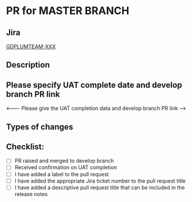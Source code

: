 # PR for MASTER BRANCH

## Jira
[GDPLUMTEAM-XXX](https://sainsburys-jira.valiantys.net/browse/GDPLUMTEAM-XXX)

## Description
<!-- Please describe what you have changed or added -->

## Please specify UAT complete date and develop branch PR link 
<--- Please give the UAT completion data and develop branch PR link --> 

## Types of changes
<!-- What types of changes does your code introduce?  -->
<!-- Bug fix (non-breaking change which fixes an issue) -->
<!-- New feature (non-breaking change which adds functionality) -->
<!-- Breaking change (fix or feature that would cause existing functionality to not work as expected) -->

## Checklist:
- [ ] PR raised and merged to develop branch
- [ ] Received confirmation on UAT completion
- [ ] I have added a label to the pull request
- [ ] I have added the appropriate Jira ticket number to the pull request title
- [ ] I have added a descriptive pull request title that can be included in the release notes
